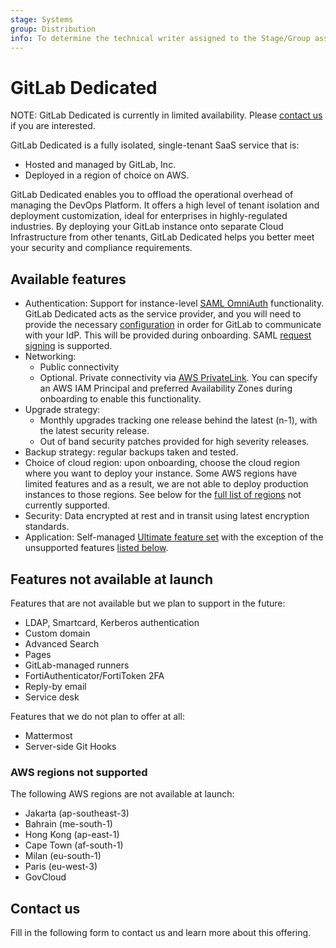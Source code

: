 ```yaml
---
stage: Systems
group: Distribution
info: To determine the technical writer assigned to the Stage/Group associated with this page, see https://about.gitlab.com/handbook/engineering/ux/technical-writing/#assignments
---
```


# GitLab Dedicated

NOTE:
GitLab Dedicated is currently in limited availability. Please [contact us](#contact-us) if you are interested.

GitLab Dedicated is a fully isolated, single-tenant SaaS service that is:

- Hosted and managed by GitLab, Inc.
- Deployed in a region of choice on AWS.

GitLab Dedicated enables you to offload the operational overhead of managing the DevOps Platform. It offers a high level of tenant isolation and deployment customization, ideal for enterprises in highly-regulated industries. By deploying your GitLab instance onto separate Cloud Infrastructure from other tenants, GitLab Dedicated helps you better meet your security and compliance requirements.

## Available features

- Authentication: Support for instance-level [SAML OmniAuth](../../integration/saml.md) functionality. GitLab Dedicated acts as the service provider, and you will need to provide the necessary [configuration](../../integration/saml.md#general-setup) in order for GitLab to communicate with your IdP. This will be provided during onboarding. SAML [request signing](../../integration/saml.md#request-signing-optional) is supported.
- Networking:
  - Public connectivity
  - Optional. Private connectivity via [AWS PrivateLink](https://aws.amazon.com/privatelink/).
    You can specify an AWS IAM Principal and preferred Availability Zones during onboarding to enable this functionality.
- Upgrade strategy:
  - Monthly upgrades tracking one release behind the latest (n-1), with the latest security release.
  - Out of band security patches provided for high severity releases.
- Backup strategy: regular backups taken and tested.
- Choice of cloud region: upon onboarding, choose the cloud region where you want to deploy your instance. Some AWS regions have limited features and as a result, we are not able to deploy production instances to those regions. See below for the [full list of regions](#aws-regions-not-supported) not currently supported.
- Security: Data encrypted at rest and in transit using latest encryption standards.
- Application: Self-managed [Ultimate feature set](https://about.gitlab.com/pricing/self-managed/feature-comparison/) with the exception of the unsupported features [listed below](#features-not-available-at-launch).

## Features not available at launch

Features that are not available but we plan to support in the future:

- LDAP, Smartcard, Kerberos authentication
- Custom domain
- Advanced Search
- Pages
- GitLab-managed runners
- FortiAuthenticator/FortiToken 2FA
- Reply-by email
- Service desk

Features that we do not plan to offer at all:

- Mattermost
- Server-side Git Hooks

### AWS regions not supported

The following AWS regions are not available at launch:

- Jakarta (ap-southeast-3)
- Bahrain (me-south-1)
- Hong Kong (ap-east-1)
- Cape Town (af-south-1)
- Milan (eu-south-1)
- Paris (eu-west-3)
- GovCloud

## Contact us

Fill in the following form to contact us and learn more about this offering.

<!-- markdownlint-disable -->

<!-- NOTE: The following form only shows when the site is served under HTTPS,
     so it will not appear when developing locally or in a review app.
     See https://gitlab.com/gitlab-com/marketing/marketing-operations/-/issues/6238#note_923358643
-->

<script src="https://page.gitlab.com/js/forms2/js/forms2.min.js"></script>
<form id="mktoForm_3226"></form>
<script>MktoForms2.loadForm("https://page.gitlab.com", "194-VVC-221", 3226);</script>
<style>
  #mktoForm_3226 {
    font-size: .875rem !important;
  }
  .mktoLabel {
    margin-top: 1rem !important;
    padding-bottom: .5rem !important;
    font-weight: 600;
  }
  .mktoHtmlText,
  #LblPhone,
  .mktoTextField,
  #commentCapture,
  .mktoField,
  .mktoButtonRow button {
    width: 20rem !important;
  }
  .mktoHtmlText {
    font-size: .875rem;
  }
  .mktoButtonRow {
    margin: 1em 0;
  }
  .mktoButtonRow span {
    margin-left: 0 !important;
  }
  .mktoButtonRow button {
    margin: 1em 0 1.5em !important;
  }
</style>

<!-- markdownlint-enable -->
